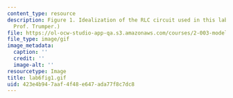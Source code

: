 ```yaml
---
content_type: resource
description: Figure 1. Idealization of the RLC circuit used in this lab. (Image by
  Prof. Trumper.)
file: https://ol-ocw-studio-app-qa.s3.amazonaws.com/courses/2-003-modeling-dynamics-and-control-i-spring-2005/423e4b947aaf4f48e647ada77f8c7dc8_lab6fig1.gif
file_type: image/gif
image_metadata:
  caption: ''
  credit: ''
  image-alt: ''
resourcetype: Image
title: lab6fig1.gif
uid: 423e4b94-7aaf-4f48-e647-ada77f8c7dc8
---
```

